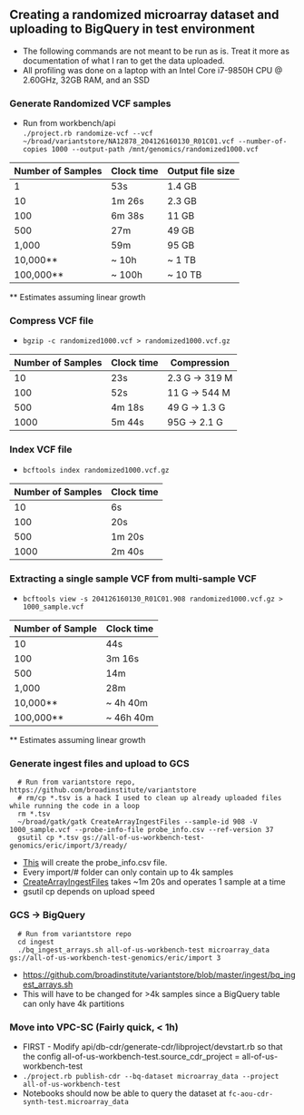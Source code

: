 ## Creating a randomized microarray dataset and uploading to BigQuery in test environment
- The following commands are not meant to be run as is. Treat it more as documentation of what I ran to get the data uploaded.
- All profiling was done on a laptop with an Intel Core i7-9850H CPU @ 2.60GHz, 32GB RAM, and an SSD
### Generate Randomized VCF samples
- Run from workbench/api  
`./project.rb randomize-vcf --vcf ~/broad/variantstore/NA12878_204126160130_R01C01.vcf --number-of-copies 1000 --output-path /mnt/genomics/randomized1000.vcf`

| Number of Samples | Clock time | Output file size |
| ----------------  | ---------- | ---------------- |
|1 | 53s | 1.4 GB |
|10|1m 26s|2.3 GB|
|100|6m 38s| 11 GB|
|500|27m|49 GB|
|1,000|59m|95 GB|
|10,000**|~ 10h|~ 1 TB|
|100,000**|~ 100h|~ 10 TB|
** Estimates assuming linear growth

### Compress VCF file 
- `bgzip -c randomized1000.vcf > randomized1000.vcf.gz`

| Number of Samples | Clock time | Compression |
| ----------------- | ---------- | ----------- |
|10|23s|2.3 G -> 319 M|
|100|52s|11 G -> 544 M|
|500|4m 18s|49 G -> 1.3 G|
|1000|5m 44s|95G -> 2.1 G|

### Index VCF file
- `bcftools index randomized1000.vcf.gz`

| Number of Samples | Clock time |
| ----------------- | ---------- |
|10|6s|
|100|20s|
|500|1m 20s|
|1000|2m 40s|

### Extracting a single sample VCF from multi-sample VCF
- `bcftools view -s 204126160130_R01C01.908 randomized1000.vcf.gz > 1000_sample.vcf`

| Number of Sample | Clock time |
| ---------------  | ---------- |
|10|44s|
|100|3m 16s|
|500|14m|
|1,000|28m|
|10,000**|~ 4h 40m|
|100,000**|~ 46h 40m|
** Estimates assuming linear growth

### Generate ingest files and upload to GCS
```
  # Run from variantstore repo, https://github.com/broadinstitute/variantstore
  # rm/cp *.tsv is a hack I used to clean up already uploaded files while running the code in a loop
  rm *.tsv
  ~/broad/gatk/gatk CreateArrayIngestFiles --sample-id 908 -V 1000_sample.vcf --probe-info-file probe_info.csv --ref-version 37
  gsutil cp *.tsv gs://all-of-us-workbench-test-genomics/eric/import/3/ready/
```
- [This](https://github.com/broadinstitute/variantstore/blob/master/quickstart_example.sh#L13) will create the probe_info.csv file. 
- Every import/# folder can only contain up to 4k samples
- [CreateArrayIngestFiles](https://github.com/broadinstitute/gatk/blob/ah_var_store/src/main/java/org/broadinstitute/hellbender/tools/variantdb/arrays/CreateArrayIngestFiles.java) takes ~1m 20s and operates 1 sample at a time
- gsutil cp depends on upload speed


### GCS -> BigQuery 
```
  # Run from variantstore repo
  cd ingest
  ./bq_ingest_arrays.sh all-of-us-workbench-test microarray_data gs://all-of-us-workbench-test-genomics/eric/import 3
```
- https://github.com/broadinstitute/variantstore/blob/master/ingest/bq_ingest_arrays.sh
- This will have to be changed for >4k samples since a BigQuery table can only have 4k partitions

### Move into VPC-SC (Fairly quick, < 1h)
- FIRST - Modify api/db-cdr/generate-cdr/libproject/devstart.rb so that the config all-of-us-workbench-test.source_cdr_project = all-of-us-workbench-test
- `./project.rb publish-cdr --bq-dataset microarray_data --project all-of-us-workbench-test`
- Notebooks should now be able to query the dataset at `fc-aou-cdr-synth-test.microarray_data`
